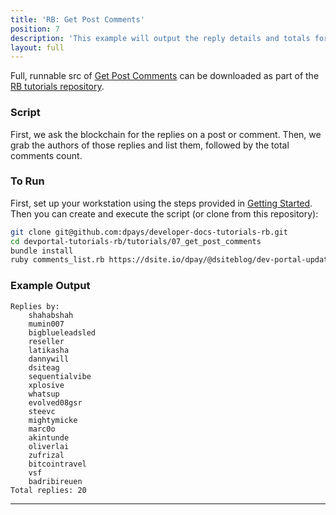 ```yaml
---
title: 'RB: Get Post Comments'
position: 7
description: 'This example will output the reply details and totals for the post/comment passed as an argument to the script.'
layout: full
---              
```

<span class="fa-pull-left top-of-tutorial-repo-link"><span class="first-word">Full</span>, runnable src of [Get Post Comments](https://github.com/dpays/developer-docs-tutorials-rb/tree/master/tutorials/07_get_post_comments) can be downloaded as part of the [RB tutorials repository](https://github.com/dpays/developer-docs-tutorials-rb).</span>
<br>



### Script

First, we ask the blockchain for the replies on a post or comment.  Then, we grab the authors of those replies and list them, followed by the total comments count.

### To Run

First, set up your workstation using the steps provided in [Getting Started](https://developers.dpays.io/tutorials-ruby/getting_started).  Then you can create and execute the script (or clone from this repository):

```bash
git clone git@github.com:dpays/developer-docs-tutorials-rb.git
cd devportal-tutorials-rb/tutorials/07_get_post_comments
bundle install
ruby comments_list.rb https://dsite.io/dpay/@dsiteblog/dev-portal-update-new-dpay-developer-resources
```

### Example Output

```
Replies by:
	shahabshah
	mumin007
	bigblueleadsled
	reseller
	latikasha
	dannywill
	dsiteag
	sequentialvibe
	xplosive
	whatsup
	evolved08gsr
	steevc
	mightymicke
	marc0o
	akintunde
	oliverlai
	zufrizal
	bitcointravel
	vsf
	badribireuen
Total replies: 20
```

---
